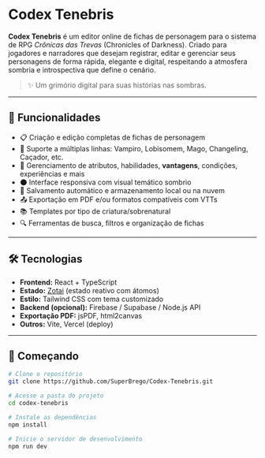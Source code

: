 # Codex Tenebris

**Codex Tenebris** é um editor online de fichas de personagem para o sistema de RPG *Crônicas das Trevas* (Chronicles of Darkness). Criado para jogadores e narradores que desejam registrar, editar e gerenciar seus personagens de forma rápida, elegante e digital, respeitando a atmosfera sombria e introspectiva que define o cenário.

> ✨ Um grimório digital para suas histórias nas sombras.

---

## 🧩 Funcionalidades

- 📋 Criação e edição completas de fichas de personagem
- 🦇 Suporte a múltiplas linhas: Vampiro, Lobisomem, Mago, Changeling, Caçador, etc.
- 🧠 Gerenciamento de atributos, habilidades, **vantagens**, condições, experiências e mais
- 🌑 Interface responsiva com visual temático sombrio
- 💾 Salvamento automático e armazenamento local ou na nuvem
- 📤 Exportação em PDF e/ou formatos compatíveis com VTTs
- 📚 Templates por tipo de criatura/sobrenatural
- 🔍 Ferramentas de busca, filtros e organização de fichas

---

## 🛠️ Tecnologias

- **Frontend:** React + TypeScript
- **Estado:** [Zotai](https://github.com/kikuring/zotai) (estado reativo com átomos)
- **Estilo:** Tailwind CSS com tema customizado
- **Backend (opcional):** Firebase / Supabase / Node.js API
- **Exportação PDF:** jsPDF, html2canvas
- **Outros:** Vite, Vercel (deploy)

---

## 🚀 Começando

```bash
# Clone o repositório
git clone https://github.com/SuperBrego/Codex-Tenebris.git

# Acesse a pasta do projeto
cd codex-tenebris

# Instale as dependências
npm install

# Inicie o servidor de desenvolvimento
npm run dev
